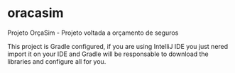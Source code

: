 # oracasim
Projeto OrçaSim - Projeto voltada a orçamento de seguros



This project is Gradle configured, if you are using IntelliJ IDE
you just nered import it on your IDE and Gradle will be responsable
to download the libraries and configure all for you.


